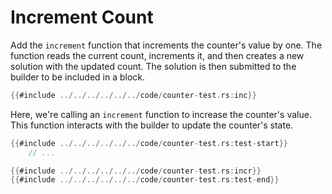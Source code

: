 # Increment Count

Add the `increment` function that increments the counter's value by one. The function reads the current count, increments it, and then creates a new solution with the updated count. The solution is then submitted to the builder to be included in a block.
```rust
{{#include ../../../../../../code/counter-test.rs:inc}}
```

Here, we're calling an `increment` function to increase the counter's value. This function interacts with the builder to update the counter's state.
```rust
{{#include ../../../../../../code/counter-test.rs:test-start}}
    // ...

{{#include ../../../../../../code/counter-test.rs:incr}}
{{#include ../../../../../../code/counter-test.rs:test-end}}
```